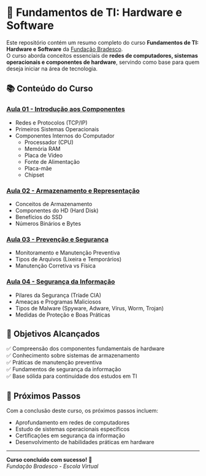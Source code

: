 # 📘 Fundamentos de TI: Hardware e Software

Este repositório contém um resumo completo do curso **Fundamentos de TI: Hardware e Software** da [Fundação Bradesco](https://www.ev.org.br/).  
O curso aborda conceitos essenciais de **redes de computadores, sistemas operacionais e componentes de hardware**, servindo como base para quem deseja iniciar na área de tecnologia.

## 📚 Conteúdo do Curso

### [Aula 01 - Introdução aos Componentes](Aula01.md)
- Redes e Protocolos (TCP/IP)
- Primeiros Sistemas Operacionais
- Componentes Internos do Computador
  - Processador (CPU)
  - Memória RAM
  - Placa de Vídeo
  - Fonte de Alimentação
  - Placa-mãe
  - Chipset

### [Aula 02 - Armazenamento e Representação](Aula02.md)
- Conceitos de Armazenamento
- Componentes do HD (Hard Disk)
- Benefícios do SSD
- Números Binários e Bytes

### [Aula 03 - Prevenção e Segurança](Aula03.md)
- Monitoramento e Manutenção Preventiva
- Tipos de Arquivos (Lixeira e Temporários)
- Manutenção Corretiva vs Física

### [Aula 04 - Segurança da Informação](Aula04.md)
- Pilares da Segurança (Tríade CIA)
- Ameaças e Programas Maliciosos
- Tipos de Malware (Spyware, Adware, Vírus, Worm, Trojan)
- Medidas de Proteção e Boas Práticas

## 🎯 Objetivos Alcançados

✅ Compreensão dos componentes fundamentais de hardware  
✅ Conhecimento sobre sistemas de armazenamento  
✅ Práticas de manutenção preventiva  
✅ Fundamentos de segurança da informação  
✅ Base sólida para continuidade dos estudos em TI  

## 🚀 Próximos Passos

Com a conclusão deste curso, os próximos passos incluem:
- Aprofundamento em redes de computadores
- Estudo de sistemas operacionais específicos
- Certificações em segurança da informação
- Desenvolvimento de habilidades práticas em hardware

---

**Curso concluído com sucesso!** 🎉  
*Fundação Bradesco - Escola Virtual*